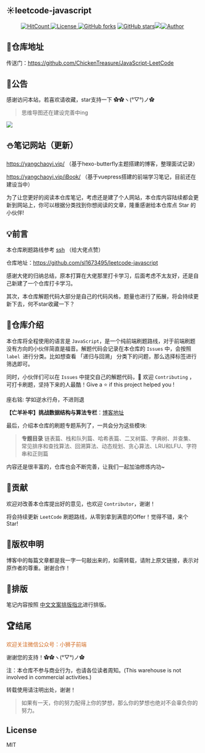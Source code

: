 ##  :sunny:leetcode-javascript

<p align="center">
<a href="http://hits.dwyl.com/Chocolate1999/leetcode-javascript"><img src="http://hits.dwyl.com/Chocolate1999/leetcode-javascript.svg" alt="HitCount"></a><a href="https://www.gnu.org/licenses/"> <img src="https://img.shields.io/github/license/Chocolate1999/leetcode-javascript.svg" alt="License"></a><a href="https://github.com/Chocolate1999/leetcode-javascript/network"> <img src="https://img.shields.io/github/forks/Chocolate1999/leetcode-javascript.svg" alt="GitHub forks"></a> <a href="https://github.com/Chocolate1999/leetcode-javascript/stargazers"> <img src="https://img.shields.io/github/stars/Chocolate1999/leetcode-javascript.svg" alt="GitHub stars"></a><img src="https://camo.githubusercontent.com/cb8cb80af654f3dae14a4aa62e44bf62f16953d6/68747470733a2f2f6a617977636a6c6f76652e6769746875622e696f2f73622f6c616e672f6368696e6573652e737667"></img><a href="https://yangchaoyi.vip/"><img alt="Author" src="https://img.shields.io/badge/author-yangchaoyi-blur"/></a></p>



## :seedling:仓库地址

传送门：https://github.com/ChickenTreasure/JavaScript-LeetCode
## :loudspeaker:公告
感谢访问本站，若喜欢请收藏，star支持一下 ✿✿ヽ(°▽°)ノ✿

>思维导图还在建设完善中ing

![](https://cdn.jsdelivr.net/gh/chocolate1999/cdn/img/20201021161045.png)

## :snowman:笔记网站（更新）

https://yangchaoyi.vip/ （基于hexo-butterfly主题搭建的博客，整理面试记录）

https://yangchaoyi.vip/iBook/ （基于vuepress搭建的前端学习笔记，目前还在建设当中）

为了让您更好的阅读本仓库笔记，考虑还是建了个人网站，本仓库内容陆续都会更新到网站上，你可以根据分类找到你想阅读的文章，隆重感谢给本仓库点 Star 的小伙伴!


## :bulb:前言
本仓库刷题路线参考 <a href="https://github.com/sl1673495/leetcode-javascript">ssh</a>  （给大佬点赞）

仓库地址：https://github.com/sl1673495/leetcode-javascript

感谢大佬的归纳总结，原本打算在大佬那里打卡学习，后面考虑不太友好，还是自己新建了一个仓库打卡学习。

其次，本仓库解题代码大部分是自己的代码风格，题量也进行了拓展，将会持续更新下去，何不star收藏一下？

## :pushpin:仓库介绍
本仓库将全程使用的语言是 `JavaScript`，是一个纯前端刷题路线，对于前端刷题没有方向的小伙伴简直是福音。解题代码会记录在本仓库的 `Issues` 中，会按照 `label `进行分类。比如想查看 「递归与回溯」 分类下的问题，那么选择标签进行筛选即可。

同时，小伙伴们可以在 `Issues` 中提交自己的解题代码，🤝 欢迎 `Contributing` ，可打卡刷题，坚持下来的人最酷！Give a ⭐️ if this project helped you !



座右铭: 学如逆水行舟，不进则退

**【亡羊补牢】挑战数据结构与算法专栏**：<a href="https://blog.csdn.net/weixin_42429718/category_10357778.html">博客地址</a>

最后，介绍本仓库的刷题专题系列了，一共会分为这些模块:

>**专题目录**
>链表篇、栈和队列篇、哈希表篇、二叉树篇、字典树、并查集、常见排序和查找算法、回溯算法、动态规划、贪心算法、LRU和LFU、字符串和正则篇

内容还是很丰富的，仓库也会不断完善，让我们一起加油修炼内功~

## :gift_heart:贡献
欢迎对改善本仓库提出好的意见，也欢迎 `Contributor`，谢谢！

将会持续更新 `LeetCode` 刷题路线，从零到拿到满意的Offer！觉得不错，来个Star!


## :sunflower:版权申明

博客中的每篇文章都是我一字一句敲出来的，如需转载，请附上原文链接，表示对原作者的尊重。谢谢合作！

## :page_with_curl:排版

笔记内容按照 <a href="https://mazhuang.org/wiki/chinese-copywriting-guidelines/">中文文案排版指北</a>进行排版。

## :trophy:结尾

<font color=chocolate>欢迎关注微信公众号：小狮子前端</font>

谢谢您的支持！✿✿ヽ(°▽°)ノ✿

注：本仓库不参与商业行为，也请各位读者周知。(This warehouse is not involved in commercial activities.)

转载使用请注明出处，谢谢！

>如果有一天，你的努力配得上你的梦想，那么你的梦想也绝对不会辜负你的努力。 

## License

MIT
